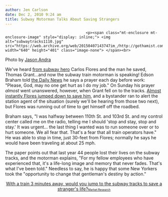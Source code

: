 ```yaml
---
author: Jen Carlson
date: Dec 2, 2010 9:24 am
title: Subway Motorman Talks About Saving Strangers
---
```


	
										<p><span class="mt-enclosure mt-enclosure-image" style="display: inline;"> <img alt="subwaytracks1110.jpg" src="https://web.archive.org/web/20150407143747im_/http://gothamist.com/attachments/arts_jen/subwaytracks1110.jpg" width="640" height="401" class="image-none"> </span><br>
<span class="photo_caption">Photo by <a href="https://web.archive.org/web/20150407143747/http://www.flickr.com/photos/proudhon/3388444362/">Jason Andra</a></span></p>

<p>We&apos;ve heard <a href="https://web.archive.org/web/20150407143747/http://gothamist.com/2010/11/30/subway_hero_2.php">from subway hero</a> Carlos Flores and the man he saved, Thomas Grant...and now the subway train motorman is speaking! Edson Braham told <a href="https://web.archive.org/web/20150407143747/http://www.nydailynews.com/ny_local/2010/12/01/2010-12-01_dramatic_answer_to_motormans_prayer.html">the Daily News</a> he says a prayer each day before work: &quot;Please, God, may no one get hurt as I do my job.&quot; On Sunday his prayer <em>almost</em> went unanswered, however, when Grant fell on to the tracks. <a href="https://web.archive.org/web/20150407143747/http://gothamist.com/2010/11/29/nycs_got_a_new_subway_hero.php">Almost instantly Flores jumped down to save him</a>, and a bystander ran to alert the station agent of the situation (surely we&apos;ll be hearing from those two next), but Flores was running out of time to get himself off the roadbed. </p>

<p>Braham says, &quot;I was halfway between 110th St. and 103rd St. and my control center called me on the radio, telling me I should &apos;stop and stay, stop and stay.&apos; It was urgent... the last thing I wanted was to run someone over or to hurt someone. We all fear that. That&apos;s a fear that all train operators have.&quot; He was able to stop in time, just 30-feet from Flores; normally he says he would have been traveling at about 25 mph. </p>

<p>The paper points out that last year 44 people lost their lives on the subway tracks, and the motorman explains, &quot;For my fellow employees who have experienced that, it&apos;s a life-long image and memory that never fades. That&apos;s what I&apos;ve been told.&quot; Needless to say, he is happy that some New Yorkers took the &quot;opportunity to change that gentleman&apos;s destiny by action.&quot;</p>

<center><script type="text/javascript" charset="utf-8" src="https://web.archive.org/web/20150407143747js_/http://static.polldaddy.com/p/4184226.js"></script>
<noscript>
	<a href="https://web.archive.org/web/20150407143747/http://polldaddy.com/poll/4184226/">With a train 3 minutes away, would you jump to the subway tracks to save a stranger's life?</a><span style="font-size:9px;"><a href="https://web.archive.org/web/20150407143747/http://polldaddy.com/features-surveys/">Market Research</a></span>
</noscript></center>					
										
									
				
